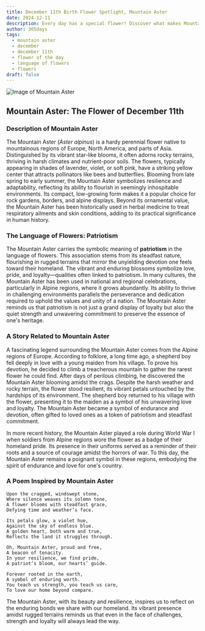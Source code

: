 ```yaml
---
title: December 11th Birth Flower Spotlight, Mountain Aster
date: 2024-12-11
description: Every day has a special flower! Discover what makes Mountain Aster unique as today’s birth flower and its symbolic meaning.
author: 365days
tags:
  - mountain aster
  - december
  - december 11th
  - flower of the day
  - language of flowers
  - flowers
draft: false
---
```


![Image of Mountain Aster](https://cdn.pixabay.com/photo/2017/11/14/00/28/wormwood-some-competition-2947198_640.jpg#center)


## Mountain Aster: The Flower of December 11th

### Description of Mountain Aster

The Mountain Aster (_Aster alpinus_) is a hardy perennial flower native to mountainous regions of Europe, North America, and parts of Asia. Distinguished by its vibrant star-like blooms, it often adorns rocky terrains, thriving in harsh climates and nutrient-poor soils. The flowers, typically appearing in shades of lavender, violet, or soft pink, have a striking yellow center that attracts pollinators like bees and butterflies. Blooming from late spring to early summer, the Mountain Aster symbolizes resilience and adaptability, reflecting its ability to flourish in seemingly inhospitable environments. Its compact, low-growing form makes it a popular choice for rock gardens, borders, and alpine displays. Beyond its ornamental value, the Mountain Aster has been historically used in herbal medicine to treat respiratory ailments and skin conditions, adding to its practical significance in human history.

### The Language of Flowers: Patriotism

The Mountain Aster carries the symbolic meaning of **patriotism** in the language of flowers. This association stems from its steadfast nature, flourishing in rugged terrains that mirror the unyielding devotion one feels toward their homeland. The vibrant and enduring blossoms symbolize love, pride, and loyalty—qualities often linked to patriotism. In many cultures, the Mountain Aster has been used in national and regional celebrations, particularly in Alpine regions, where it grows abundantly. Its ability to thrive in challenging environments parallels the perseverance and dedication required to uphold the values and unity of a nation. The Mountain Aster reminds us that patriotism is not just a grand display of loyalty but also the quiet strength and unwavering commitment to preserve the essence of one's heritage.

### A Story Related to Mountain Aster

A fascinating legend surrounding the Mountain Aster comes from the Alpine regions of Europe. According to folklore, a long time ago, a shepherd boy fell deeply in love with a young maiden from his village. To prove his devotion, he decided to climb a treacherous mountain to gather the rarest flower he could find. After days of perilous climbing, he discovered the Mountain Aster blooming amidst the crags. Despite the harsh weather and rocky terrain, the flower stood resilient, its vibrant petals untouched by the hardships of its environment. The shepherd boy returned to his village with the flower, presenting it to the maiden as a symbol of his unwavering love and loyalty. The Mountain Aster became a symbol of endurance and devotion, often gifted to loved ones as a token of patriotism and steadfast commitment.

In more recent history, the Mountain Aster played a role during World War I when soldiers from Alpine regions wore the flower as a badge of their homeland pride. Its presence in their uniforms served as a reminder of their roots and a source of courage amidst the horrors of war. To this day, the Mountain Aster remains a poignant symbol in these regions, embodying the spirit of endurance and love for one's country.

### A Poem Inspired by Mountain Aster

```
Upon the cragged, windswept stone,  
Where silence weaves its solemn tone,  
A flower blooms with steadfast grace,  
Defying time and weather’s face.  

Its petals glow, a violet hue,  
Against the sky of endless blue.  
A golden heart, both warm and true,  
Reflects the land it struggles through.  

Oh, Mountain Aster, proud and free,  
A beacon of tenacity.  
In your resilience, we find pride,  
A patriot’s bloom, our hearts’ guide.  

Forever rooted in the earth,  
A symbol of enduring worth.  
You teach us strength, you teach us care,  
To love our home beyond compare.  
```

The Mountain Aster, with its beauty and resilience, inspires us to reflect on the enduring bonds we share with our homeland. Its vibrant presence amidst rugged terrains reminds us that even in the face of challenges, strength and loyalty will always lead the way.